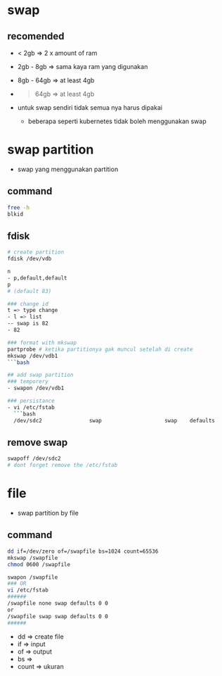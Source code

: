 # swap
## recomended
- < 2gb => 2 x amount of ram
- 2gb - 8gb => sama kaya ram yang digunakan
- 8gb - 64gb => at least 4gb
- > 64gb => at least 4gb

- untuk swap sendiri tidak semua nya harus dipakai
  - beberapa seperti kubernetes tidak boleh menggunakan swap

# swap partition
- swap yang menggunakan partition

## command
```bash
free -h
blkid
```

## fdisk
```bash
# create partition
fdisk /dev/vdb

n
- p,default,default
p
# (default 83)

### change id 
t => type change
- l => list
-- swap is 82
- 82

### format with mkswap
partprobe # ketika partitionya gak muncul setelah di create
mkswap /dev/vdb1
```bash

## add swap partition
### temporery
- swapon /dev/vdb1

### persistance
- vi /etc/fstab
  ```bash
  /dev/sdc2               swap                    swap    defaults        0 0
  ```

## remove swap
```bash
swapoff /dev/sdc2
# dont forget remove the /etc/fstab
```

# file
- swap partition by file

## command
```bash
dd if=/dev/zero of=/swapfile bs=1024 count=65536
mkswap /swapfile
chmod 0600 /swapfile

swapon /swapfile
### OR
vi /etc/fstab
######
/swapfile none swap defaults 0 0
or
/swapfile swap swap defaults 0 0
######
```

- dd => create file
- if => input
- of => output
- bs =>
- count => ukuran